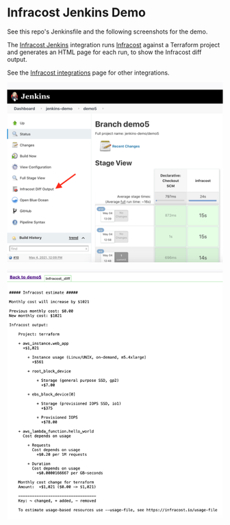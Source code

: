# Infracost Jenkins Demo

See this repo's Jenkinsfile and the following screenshots for the demo.

The [Infracost Jenkins](https://github.com/infracost/infracost-jenkins/) integration runs [Infracost](https://infracost.io) against a Terraform project and generates an HTML page for each run, to show the Infracost diff output.

See the [Infracost integrations](https://www.infracost.io/docs/integrations/cicd) page for other integrations.

<kbd><img src="infracost_menu_option.png" width=557 alt="Example screenshot1" /></kbd>

<kbd><img src="infracost_diff.png" width=557 alt="Example screenshot2" /></kbd>
